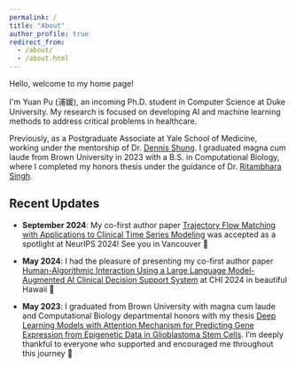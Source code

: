 ```yaml
---
permalink: /
title: "About"
author_profile: true
redirect_from: 
  - /about/
  - /about.html
---
```


Hello, welcome to my home page!

I'm Yuan Pu (浦媛), an incoming Ph.D. student in Computer Science at Duke University. My research is focused on developing AI and machine learning methods to address critical problems in healthcare.

Previously, as a Postgraduate Associate at Yale School of Medicine, working under the mentorship of Dr. [Dennis Shung](https://scholar.google.com/citations?user=N-LePdMAAAAJ&hl=en). I graduated magna cum laude from Brown University in 2023 with a B.S. in Computational Biology, where I completed my honors thesis under the guidance of Dr. [Ritambhara Singh](https://ritambharasingh.com/). 

<h2> Recent Updates </h2>

- **September 2024**: My co-first author paper [Trajectory Flow Matching with Applications to Clinical Time Series Modeling](https://arxiv.org/abs/2410.21154) was accepted as a spotlight at NeurIPS 2024! See you in Vancouver 🎉

- **May 2024**: I had the pleasure of presenting my co-first author paper [Human-Algorithmic Interaction Using a Large Language Model-Augmented AI Clinical Decision Support System](https://dl.acm.org/doi/full/10.1145/3613904.3642024) at CHI 2024 in beautiful Hawaii 🌺

- **May 2023**: I graduated from Brown University with magna cum laude and Computational Biology departmental honors with my thesis [Deep Learning Models with Attention Mechanism for Predicting Gene Expression from Epigenetic Data in Glioblastoma Stem Cells](https://drive.google.com/file/d/1V-XBbWt-CVlA9yB2UEfOJDexYuDYr0B2/view). I’m deeply thankful to everyone who supported and encouraged me throughout this journey 🐻
